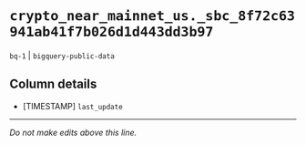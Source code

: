 # `crypto_near_mainnet_us._sbc_8f72c63941ab41f7b026d1d443dd3b97`
`bq-1` | `bigquery-public-data`

## Column details
* [TIMESTAMP] `last_update`

-------------------------------------------------------------------------------
*Do not make edits above this line.*
